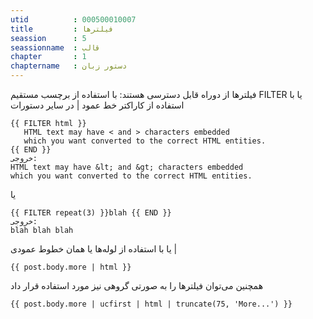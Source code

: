 ```yaml
---
utid          : 000500010007
title         : فیلترها
seassion      : 5
seassionname  : قالب
chapter       : 1
chaptername   : دستور زبان
---
```



<p>فیلترها از دوراه قابل دسترسی هستند: با استفاده از برچسب مستقیم FILTER یا با استفاده از کاراکتر خط عمود | در سایر دستورات</p>

<pre><code>{{ FILTER html }}
   HTML text may have &lt; and &gt; characters embedded
   which you want converted to the correct HTML entities.
{{ END }}   
خروجی:
HTML text may have &amp;lt; and &amp;gt; characters embedded
which you want converted to the correct HTML entities.
</code></pre>

<p>یا</p>

<pre><code>{{ FILTER repeat(3) }}blah {{ END }}
خروجی:
blah blah blah
</code></pre>

<p>یا با استفاده از لوله‌ها یا همان خطوط عمودی |</p>

<pre><code>{{ post.body.more | html }}
</code></pre>

<p>همچنین می‌توان فیلترها را به صورتی گروهی نیز مورد استفاده قرار داد</p>

<pre><code>{{ post.body.more | ucfirst | html | truncate(75, 'More...') }}
</code></pre>


